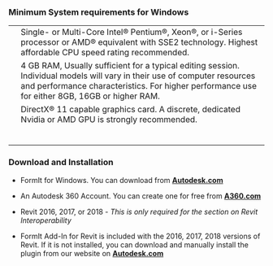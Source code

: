 ### Minimum System requirements for Windows

|  |  |
| :--- | :--- |
|  | Single- or Multi-Core Intel® Pentium®, Xeon®, or i-Series processor or AMD® equivalent with SSE2 technology. Highest affordable CPU speed rating recommended. |
|  | 4 GB RAM, Usually sufficient for a typical editing session. Individual models will vary in their use of computer resources and performance characteristics. For higher performance use for either 8GB, 16GB or higher RAM. |
|  | DirectX® 11 capable graphics card. A discrete, dedicated Nvidia or AMD GPU is strongly recommended. |
|  |  |
|  |  |
|  |  |
|  |  |
|  |  |
|  |  |

### Download and Installation

* FormIt for Windows. You can download from [**Autodesk.com**](http://formit360.autodesk.com/page/download)

* An Autodesk 360 Account. You can create one for free from [**A360.com**](https://a360.autodesk.com/)

* Revit 2016, 2017, or 2018  - _This is only required for the section on Revit Interoperability_

* FormIt Add-In for Revit is included with the 2016, 2017, 2018 versions of Revit. If it is not installed, you can download and manually install the plugin from our website on [**Autodesk.com**](http://formit360.autodesk.com/page/download)



